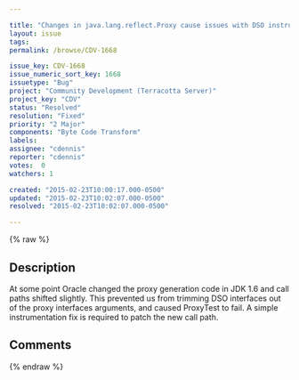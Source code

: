 ```yaml
---

title: "Changes in java.lang.reflect.Proxy cause issues with DSO instrumentation"
layout: issue
tags: 
permalink: /browse/CDV-1668

issue_key: CDV-1668
issue_numeric_sort_key: 1668
issuetype: "Bug"
project: "Community Development (Terracotta Server)"
project_key: "CDV"
status: "Resolved"
resolution: "Fixed"
priority: "2 Major"
components: "Byte Code Transform"
labels: 
assignee: "cdennis"
reporter: "cdennis"
votes:  0
watchers: 1

created: "2015-02-23T10:00:17.000-0500"
updated: "2015-02-23T10:02:07.000-0500"
resolved: "2015-02-23T10:02:07.000-0500"

---
```




{% raw %}



## Description

<div markdown="1" class="description">

At some point Oracle changed the proxy generation code in JDK 1.6 and call paths shifted slightly.  This prevented us from trimming DSO interfaces out of the proxy interfaces arguments, and caused ProxyTest to fail.  A simple instrumentation fix is required to patch the new call path.

</div>

## Comments



{% endraw %}
